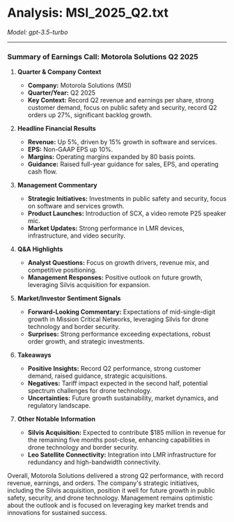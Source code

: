 # Analysis: MSI_2025_Q2.txt

*Model: gpt-3.5-turbo*

---

### Summary of Earnings Call: Motorola Solutions Q2 2025

1. **Quarter & Company Context**
   - **Company:** Motorola Solutions (MSI)
   - **Quarter/Year:** Q2 2025
   - **Key Context:** Record Q2 revenue and earnings per share, strong customer demand, focus on public safety and security, record Q2 orders up 27%, significant backlog growth.

2. **Headline Financial Results**
   - **Revenue:** Up 5%, driven by 15% growth in software and services.
   - **EPS:** Non-GAAP EPS up 10%.
   - **Margins:** Operating margins expanded by 80 basis points.
   - **Guidance:** Raised full-year guidance for sales, EPS, and operating cash flow.

3. **Management Commentary**
   - **Strategic Initiatives:** Investments in public safety and security, focus on software and services growth.
   - **Product Launches:** Introduction of SCX, a video remote P25 speaker mic.
   - **Market Updates:** Strong performance in LMR devices, infrastructure, and video security.

4. **Q&A Highlights**
   - **Analyst Questions:** Focus on growth drivers, revenue mix, and competitive positioning.
   - **Management Responses:** Positive outlook on future growth, leveraging Silvis acquisition for expansion.

5. **Market/Investor Sentiment Signals**
   - **Forward-Looking Commentary:** Expectations of mid-single-digit growth in Mission Critical Networks, leveraging Silvis for drone technology and border security.
   - **Surprises:** Strong performance exceeding expectations, robust order growth, and strategic investments.

6. **Takeaways**
   - **Positive Insights:** Record Q2 performance, strong customer demand, raised guidance, strategic acquisitions.
   - **Negatives:** Tariff impact expected in the second half, potential spectrum challenges for drone technology.
   - **Uncertainties:** Future growth sustainability, market dynamics, and regulatory landscape.

7. **Other Notable Information**
   - **Silvis Acquisition:** Expected to contribute $185 million in revenue for the remaining five months post-close, enhancing capabilities in drone technology and border security.
   - **Leo Satellite Connectivity:** Integration into LMR infrastructure for redundancy and high-bandwidth connectivity.

Overall, Motorola Solutions delivered a strong Q2 performance, with record revenue, earnings, and orders. The company's strategic initiatives, including the Silvis acquisition, position it well for future growth in public safety, security, and drone technology. Management remains optimistic about the outlook and is focused on leveraging key market trends and innovations for sustained success.